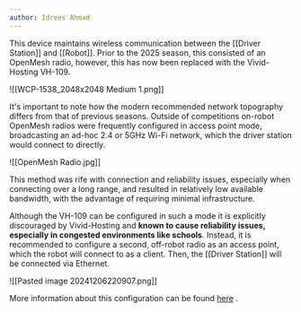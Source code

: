 ```yaml
---
author: Idrees Ahmad
---
```

This device maintains wireless communication between the [[Driver Station]] and [[Robot]]. Prior to the 2025 season, this consisted of an OpenMesh radio, however, this has now been replaced with the Vivid-Hosting VH-109.

![[WCP-1538_2048x2048 Medium 1.png]]

It's important to note how the modern recommended network topography differs from that of previous seasons. Outside of competitions on-robot OpenMesh radios were frequently configured in access point mode, broadcasting an ad-hoc 2.4 or 5GHz Wi-Fi network, which the driver station would connect to directly. 

![[OpenMesh Radio.jpg]]

This method was rife with connection and reliability issues, especially when connecting over a long range, and resulted in relatively low available bandwidth, with the advantage of requiring minimal infrastructure. 

Although the VH-109 can be configured in such a mode it is explicitly discouraged by Vivid-Hosting and **known to cause reliability issues, especially in congested environments like schools**. Instead, it is recommended to configure a second, off-robot radio as an access point, which the robot will connect to as a client. Then, the [[Driver Station]] will be connected via Ethernet.

![[Pasted image 20241206220907.png]]

More information about this configuration can be found [here](https://frc-radio.vivid-hosting.net/getting-started/usage/practicing-at-home) .